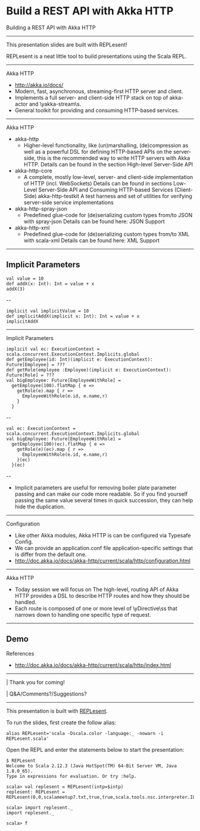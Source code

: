 # Build a REST API with Akka HTTP

Building a REST API with Akka HTTP

---
This presentation slides are built with REPLesent!

REPLesent is a neat little tool to build presentations
using the Scala REPL.

---
Akka HTTP

- http://akka.io/docs/
- Modern, fast, asynchronous, streaming-first HTTP server and client.
- Implements a full server- and client-side HTTP stack on top of
  akka-actor and \yakka-stream\s.
- General toolkit for providing and consuming HTTP-based services.
---
Akka HTTP

- akka-http
  - Higher-level functionality, like (un)marshalling, (de)compression as well as
    a powerful DSL for defining HTTP-based APIs on the server-side, this is the
    recommended way to write HTTP servers with Akka HTTP. Details can be found
    in the section High-level Server-Side API
- akka-http-core
  - A complete, mostly low-level, server- and client-side implementation of HTTP
    (incl. WebSockets) Details can be found in sections Low-Level Server-Side
    API and Consuming HTTP-based Services (Client-Side) akka-http-testkit
    A test harness and set of utilities for verifying server-side service
    implementations
- akka-http-spray-json
  - Predefined glue-code for (de)serializing custom types from/to JSON with
    spray-json Details can be found here: JSON Support
- akka-http-xml
  - Predefined glue-code for (de)serializing custom types from/to XML with
    scala-xml Details can be found here: XML Support
---
Implicit Parameters
--

```
val value = 10
def addX(x: Int): Int = value + x
addX(3)
```
--

```
implicit val implicitValue = 10
def implicitAddX(implicit x: Int): Int = value + x
implicitAddX
```
---
Implicit Parameters

```
implicit val ec: ExecutionContext = scala.concurrent.ExecutionContext.Implicits.global
def getEmployee(id: Int)(implicit e: ExecutionContext): Future[Employee] = ???
def getRole(employee :Employee)(implicit e: ExecutionContext): Future[Role] = ???
val bigEmployee: Future[EmployeeWithRole] =
  getEmployee(100).flatMap { e =>
    getRole(e).map { r =>
      EmployeeWithRole(e.id, e.name,r)
    }
  }
```
--

```
val ec: ExecutionContext = scala.concurrent.ExecutionContext.Implicits.global
val bigEmployee: Future[EmployeeWithRole] =
  getEmployee(100)(ec).flatMap { e =>
    getRole(e)(ec).map { r =>
      EmployeeWithRole(e.id, e.name,r)
    }(ec)
  }(ec)
```
--

- Implicit parameters are useful for removing boiler plate parameter passing and
  can make our code more readable. So if you find yourself passing the same
  value several times in quick succession, they can help hide the duplication.
---
Configuration

- Like other Akka modules, Akka HTTP is can be configured via Typesafe Config.
- We can provide an application.conf file application-specific settings that is
  differ from the default one.
- http://doc.akka.io/docs/akka-http/current/scala/http/configuration.html

---
Akka HTTP

- Today session we will focus on The high-level, routing API of Akka HTTP
  provides a DSL to describe HTTP routes and how they should be handled.
- Each route is composed of one or more level of \yDirective\ss that narrows
  down to handling one specific type of request.
---
Demo
---
References

- http://doc.akka.io/docs/akka-http/current/scala/http/index.html
---
| Thank you for coming!

| Q&A/Comments?/Suggestions?

---

This presentation is built with [REPLesent](https://github.com/marconilanna/REPLesent).

To run the slides, first create the follow alias:

```
alias REPLesent='scala -Dscala.color -language:_ -nowarn -i REPLesent.scala'
```

Open the REPL and enter the statements below to start the presentation:

```
$ REPLesent
Welcome to Scala 2.12.3 (Java HotSpot(TM) 64-Bit Server VM, Java 1.8.0_65).
Type in expressions for evaluation. Or try :help.

scala> val replesent = REPLesent(intp=$intp)
replesent: REPLesent = REPLesent(0,0,scalameetup7.txt,true,true,scala.tools.nsc.interpreter.ILoop$ILoopInterpreter@38d308e7)

scala> import replesent._
import replesent._

scala> f
```
